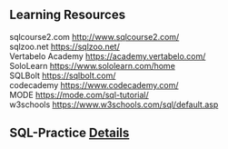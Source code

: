 ## Learning Resources
sqlcourse2.com	http://www.sqlcourse2.com/ <br>
sqlzoo.net	https://sqlzoo.net/ <br>
Vertabelo Academy	https://academy.vertabelo.com/ <br>
SoloLearn	https://www.sololearn.com/home <br>
SQLBolt	https://sqlbolt.com/ <br>
codecademy	https://www.codecademy.com/ <br>
MODE	https://mode.com/sql-tutorial/ <br>
w3schools	https://www.w3schools.com/sql/default.asp <br>

## SQL-Practice [Details](https://github.com/MengyaCao/SQL-Practice)
